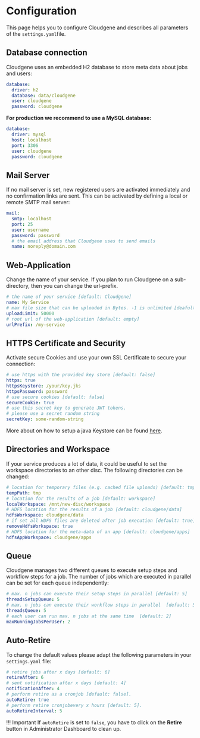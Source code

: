 
# Configuration

This page helps you to configure Cloudgene and describes all parameters of the `settings.yaml`file.


## Database connection

Cloudgene uses an embedded H2 database to store meta data about jobs and users:

```yaml
database:
  driver: h2
  database: data/cloudgene
  user: cloudgene
  password: cloudgene
```

**For production we recommend to use a MySQL database:**

```yaml
database:
  driver: mysql
  host: localhost
  port: 3306
  user: cloudgene
  password: cloudgene
```

## Mail Server

If no mail server is set, new registered users are activated immediately and no confirmation links are sent. This can be activated by defining a local or remote SMTP mail server:

```yaml
mail:
  smtp: localhost
  port: 25
  user: username
  password: password
  # the email address that Cloudgene uses to send emails
  name: noreply@domain.com
```

## Web-Application

Change the name of your service. If you plan to run Cloudgene on a sub-directory, then you can change the url-prefix.

```yaml
# the name of your service [default: Cloudgene]
name: My Service
# max file size that can be uploaded in Bytes. -1 is unlimited [deafult: -1]
uploadLimit: 50000
# root url of the web-application [default: empty]
urlPrefix: /my-service
```

## HTTPS Certificate and Security

Activate secure Cookies and use your own SSL Certificate to secure your connection:

```yaml
# use https with the provided key store [default: false]
https: true
httpsKeystore: /your/key.jks
httpsPassword: password
# use secure cookies [default: false]
secureCookie: true
# use this secret key to generate JWT tokens.
# please use a secret random string
secretKey: some-random-string
```

More about on how to setup a java Keystore can be found [here](http://seppinho.github.io/restlet/webservice/2015/08/31/restlet/).


## Directories and Workspace

If your service produces a lot of data, it could be useful to set the workspace directories to an other disc. The following directories can be changed:

```yaml
# location for temporary files (e.g. cached file uploads) [default: tmp]
tempPath: tmp
# location for the results of a job [default: workspace]
localWorkspace: /mnt/new-disc/workspace
# HDFS location for the results of a job [default: cloudgene/data]
hdfsWorkspace: cloudgene/data
# if set all HDFS files are deleted after job execution [default: true]
removeHdfsWorkspace: true
# HDFS location for the meta-data of an app [default: cloudgene/apps]
hdfsAppWorkspace: cloudgene/apps
```

## Queue

Cloudgene manages two different queues to execute setup steps and workflow steps for a job. The number of jobs which are executed in parallel can be set for each queue independently:

```yaml
# max. n jobs can execute their setup steps in parallel [default: 5]
threadsSetupQueue: 5
# max. n jobs can execute their workflow steps in parallel  [default: 5]
threadsQueue: 5
# each user can run max. n jobs at the same time  [default: 2]
maxRunningJobsPerUser: 2
```

## Auto-Retire

To change the default values please adapt the following parameters in your `settings.yaml` file:

```yaml
# retire jobs after x days [default: 6]
retireAfter: 6
# sent notification after x days [default: 4]
notificationAfter: 4
# perform retire as a cronjob [default: false].
autoRetire: true
# perform retire cronjobevery x hours [default: 5].
autoRetireInterval: 5

```

!!! Important
    If `autoRetire` is set to `false`, you have to click on the **Retire** button in Administrator Dashboard to clean up.
